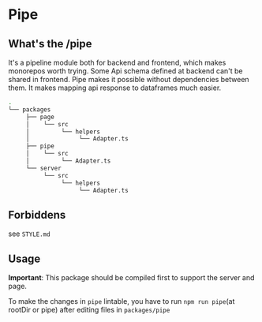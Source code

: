 # Pipe

## What's the /pipe

It's a pipeline module both for backend and frontend, which makes monorepos worth trying. Some Api schema defined at backend can't be shared in frontend. Pipe makes it possible without dependencies between them. It makes mapping api response to dataframes much easier.

```bash
.
└── packages
     ├── page
     │    └── src
     │         └── helpers
     │              └── Adapter.ts
     ├── pipe
     │    └── src
     │         └── Adapter.ts
     └── server
          └── src
               └── helpers
                    └── Adapter.ts
```

## Forbiddens

see `STYLE.md`

## Usage

**Important**: This package should be compiled first to support the server and page.

To make the changes in `pipe` lintable, you have to run `npm run pipe`(at rootDir or pipe) after editing files in `packages/pipe`

